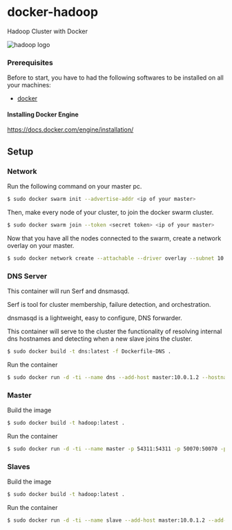 # docker-hadoop
Hadoop Cluster with Docker

![hadoop logo](https://hadoop.apache.org/images/hadoop-logo.jpg)

### Prerequisites

Before to start, you have to had the following softwares to be installed on all your machines:

- [docker](https://www.docker.com/)

#### Installing Docker Engine

https://docs.docker.com/engine/installation/

## Setup

### Network

Run the following command on your master pc.

```bash
$ sudo docker swarm init --advertise-addr <ip of your master>
```

Then, make every node of your cluster, to join the docker swarm cluster.

```bash
$ sudo docker swarm join --token <secret token> <ip of your master>
```
Now that you have all the nodes connected to the swarm, create a network overlay on your master.

```bash
$ sudo docker network create --attachable --driver overlay --subnet 10.0.1.0/24 hadoop_cluster
```

### DNS Server

This container will run Serf and dnsmasqd.

Serf is tool for cluster membership, failure detection, and orchestration.

dnsmasqd is a lightweight, easy to configure, DNS forwarder.

This container will serve to the cluster the functionality of resolving internal dns hostnames and detecting when a new slave joins the cluster.

```bash
$ sudo docker build -t dns:latest -f Dockerfile-DNS .
```

Run the container

```bash
$ sudo docker run -d -ti --name dns --add-host master:10.0.1.2 --hostname cluster-dns --ip 10.0.1.254 --network hadoop_cluster -e TZ=Europe/Rome <image id> bash -c "/root/boot_dns.sh"
```

### Master

Build the image

```bash
$ sudo docker build -t hadoop:latest .
```

Run the container

```bash
$ sudo docker run -d -ti --name master -p 54311:54311 -p 50070:50070 -p 9000:9000 -p 8030:8030 -p 8031:8031 -p 8032:8032 -p 8033:8033 -p 8088:8088 -p 2122:22 --add-host master:10.0.1.2 --add-host cluster-dns:10.0.1.254 --hostname master --ip 10.0.1.2 --dns 10.0.1.254 --network hadoop_cluster -e TZ=Europe/Rome <image id> bash -c "/root/boot_master.sh"
```

### Slaves

Build the image
```bash
$ sudo docker build -t hadoop:latest .
```

Run the container

```bash
$ sudo docker run -d -ti --name slave --add-host master:10.0.1.2 --add-host cluster-dns:10.0.1.254 --dns 10.0.1.254 --network hadoop_cluster -e TZ=Europe/Rome <image id> bash -c "/root/boot_slave.sh"
```
